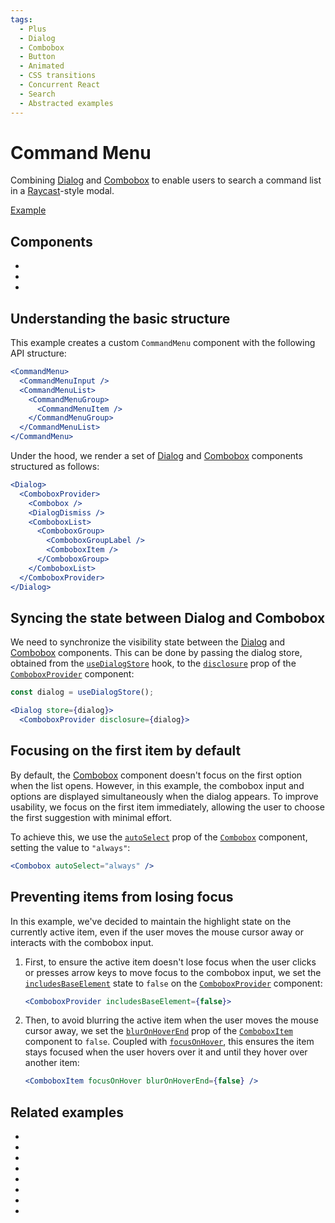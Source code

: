 ```yaml
---
tags:
  - Plus
  - Dialog
  - Combobox
  - Button
  - Animated
  - CSS transitions
  - Concurrent React
  - Search
  - Abstracted examples
---
```


# Command Menu

<div data-description>

Combining [Dialog](/components/dialog) and [Combobox](/components/combobox) to enable users to search a command list in a [Raycast](https://www.raycast.com/)-style modal.

</div>

<div data-tags></div>

<a href="./index.react.tsx" data-playground>Example</a>

## Components

<div data-cards="components">

- [](/components/dialog)
- [](/components/combobox)
- [](/components/button)

</div>

## Understanding the basic structure

This example creates a custom `CommandMenu` component with the following API structure:

```jsx
<CommandMenu>
  <CommandMenuInput />
  <CommandMenuList>
    <CommandMenuGroup>
      <CommandMenuItem />
    </CommandMenuGroup>
  </CommandMenuList>
</CommandMenu>
```

Under the hood, we render a set of [Dialog](/components/dialog) and [Combobox](/components/combobox) components structured as follows:

```jsx
<Dialog>
  <ComboboxProvider>
    <Combobox />
    <DialogDismiss />
    <ComboboxList>
      <ComboboxGroup>
        <ComboboxGroupLabel />
        <ComboboxItem />
      </ComboboxGroup>
    </ComboboxList>
  </ComboboxProvider>
</Dialog>
```

## Syncing the state between Dialog and Combobox

We need to synchronize the visibility state between the [Dialog](/components/dialog) and [Combobox](/components/combobox) components. This can be done by passing the dialog store, obtained from the [`useDialogStore`](/reference/use-dialog-store) hook, to the [`disclosure`](/reference/combobox-provider#disclosure) prop of the [`ComboboxProvider`](/reference/combobox-provider) component:

```jsx
const dialog = useDialogStore();

<Dialog store={dialog}>
  <ComboboxProvider disclosure={dialog}>
```

## Focusing on the first item by default

By default, the [Combobox](/components/combobox) component doesn't focus on the first option when the list opens. However, in this example, the combobox input and options are displayed simultaneously when the dialog appears. To improve usability, we focus on the first item immediately, allowing the user to choose the first suggestion with minimal effort.

To achieve this, we use the [`autoSelect`](/reference/combobox#autoselect) prop of the [`Combobox`](/reference/combobox) component, setting the value to `"always"`:

```jsx
<Combobox autoSelect="always" />
```

## Preventing items from losing focus

In this example, we've decided to maintain the highlight state on the currently active item, even if the user moves the mouse cursor away or interacts with the combobox input.

1. First, to ensure the active item doesn't lose focus when the user clicks or presses arrow keys to move focus to the combobox input, we set the [`includesBaseElement`](/reference/combobox-provider#includesbaseelement) state to `false` on the [`ComboboxProvider`](/reference/combobox-provider) component:

   ```jsx
   <ComboboxProvider includesBaseElement={false}>
   ```

2. Then, to avoid blurring the active item when the user moves the mouse cursor away, we set the [`blurOnHoverEnd`](/reference/combobox-item#bluronhoverend) prop of the [`ComboboxItem`](/reference/combobox-item) component to `false`. Coupled with [`focusOnHover`](/reference/combobox-item#focusonhover), this ensures the item stays focused when the user hovers over it and until they hover over another item:

   ```jsx
   <ComboboxItem focusOnHover blurOnHoverEnd={false} />
   ```

## Related examples

<div data-cards="examples">

- [](/examples/dialog-combobox-tab-command-menu)
- [](/examples/combobox-links)
- [](/examples/combobox-filtering)
- [](/examples/combobox-tabs)
- [](/examples/dialog-menu)
- [](/examples/dialog-nested)
- [](/examples/menu-combobox)
- [](/examples/select-combobox)

</div>
